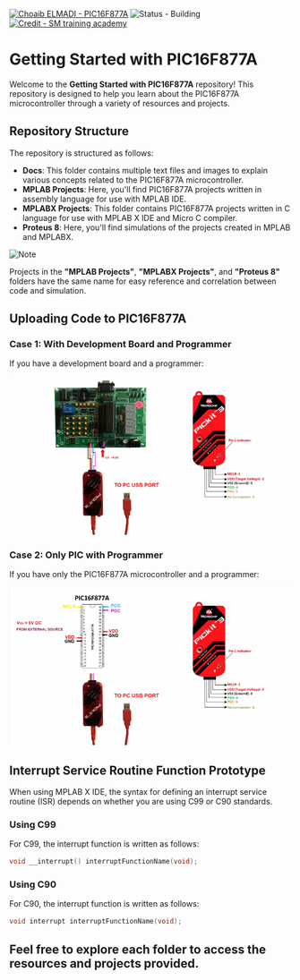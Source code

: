 [![Choaib ELMADI - PIC16F877A](https://img.shields.io/badge/Choaib_ELMADI-PIC16F877A-8800dd)](https://elmadichoaib.vercel.app) ![Status - Building](https://img.shields.io/badge/Status-Building-2bd729) [![Credit - SM training academy](https://img.shields.io/badge/Credit-SM_training_academy-3b8af2)](https://www.youtube.com/@SMtrainingacademy)

# Getting Started with PIC16F877A

Welcome to the **Getting Started with PIC16F877A** repository! This repository is designed to help you learn about the PIC16F877A microcontroller through a variety of resources and projects.

## Repository Structure

The repository is structured as follows:

- **Docs**: This folder contains multiple text files and images to explain various concepts related to the PIC16F877A microcontroller.
- **MPLAB Projects**: Here, you'll find PIC16F877A projects written in assembly language for use with MPLAB IDE.
- **MPLABX Projects**: This folder contains PIC16F877A projects written in C language for use with MPLAB X IDE and Micro C compiler.
- **Proteus 8**: Here, you'll find simulations of the projects created in MPLAB and MPLABX.

![Note](https://img.shields.io/badge/NOTE:-fb151a)

Projects in the **"MPLAB Projects"**, **"MPLABX Projects"**, and **"Proteus 8"** folders have the same name for easy reference and correlation between code and simulation.

## Uploading Code to PIC16F877A

### Case 1: With Development Board and Programmer

If you have a development board and a programmer:

![With Development Board and Programmer](./Docs/0.1%20upload-code__dev-board.png)

### Case 2: Only PIC with Programmer

If you have only the PIC16F877A microcontroller and a programmer:

![Only PIC with Programmer](./Docs/0.2%20upload-code__microcontroller.png)

## Interrupt Service Routine Function Prototype

When using MPLAB X IDE, the syntax for defining an interrupt service routine (ISR) depends on whether you are using C99 or C90 standards.

### Using C99

For C99, the interrupt function is written as follows:

```cpp
void __interrupt() interruptFunctionName(void);
```

### Using C90

For C90, the interrupt function is written as follows:

```cpp
void interrupt interruptFunctionName(void);
```

## Feel free to explore each folder to access the resources and projects provided.
